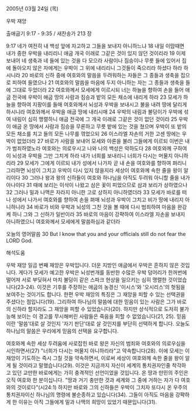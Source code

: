 2005년 03월 24일 (목)

우박 재앙



출애굽기 9:17 - 9:35 / 새찬송가 213 장


9:17 네가 여전히 내 백성 앞에 자고하고 그들을 보내지 아니하느냐 18 내일 이맘때면 내가 중한 우박을 내리리니 애굽 개국 이래로 그같은 것이 있지 않던 것이리라 19 이제 보내어 네 생축과 네 들에 있는 것을 다 모으라 사람이나 짐승이나 무릇 들에 있어서 집에 돌아오지 않은 자에게는 우박이 그 위에 내리리니 그것들이 죽으리라 하셨다 하라 하시니라 20 바로의 신하 중에 여호와의 말씀을 두려워하는 자들은 그 종들과 생축을 집으로 피하여 들였으나 21 여호와의 말씀을 마음에 두지 아니하는 자는 그 종들과 생축을 들에 그대로 두었더라 22 여호와께서 모세에게 이르시되 너는 하늘을 향하여 손을 들어 애굽 전국에 우박이 애굽 땅의 사람과 짐승과 밭의 모든 채소에 내리게 하라 23 모세가 하늘을 향하여 지팡이를 들매 여호와께서 뇌성과 우박을 보내시고 불을 내려 땅에 달리게 하시니라 여호와께서 우박을 애굽 땅에 내리시매 24 우박의 내림과 불덩이가 우박에 섞여 내림이 심히 맹렬하니 애굽 전국에 그 개국 이래로 그같은 것이 없던 것이라 25 우박이 애굽 온 땅에서 사람과 짐승을 무론하고 무릇 밭에 있는 것을 쳤으며 우박이 또 밭의 모든 채소를 치고 들의 모든 나무를 꺾었으되 26 이스라엘 자손의 거한 고센 땅에는 우박이 없었더라 27 바로가 사람을 보내어 모세와 아론을 불러 그들에게 이르되 이번은 내가 범죄하였노라 여호와는 의로우시고 나와 나의 백성은 악하도다 28 여호와께 구하여 이 뇌성과 우박을 그만 그치게 하라 내가 너희를 보내리니 너희가 다시는 머물지 아니하리라 29 모세가 그에게 이르되 내가 성에서 나가자 곧 내 손을 여호와를 향하여 펴리니 그리하면 뇌성이 그치고 우박이 다시 있지 않을지라 세상이 여호와께 속한 줄을 왕이 알리이다 30 그러나 왕과 왕의 신하들이 여호와 하나님을 아직도 두려워 아니할 줄을 내가 아나이다 31 때에 보리는 이삭이 나왔고 삼은 꽃이 피었으므로 삼과 보리가 상하였으나 32 그러나 밀과 나맥은 자라지 아니한 고로 상하지 아니하였더라 33 모세가 바로를 떠나 성에서 나가서 여호와를 향하여 손을 펴매 뇌성과 우박이 그치고 비가 땅에 내리지 아니하니라 34 바로가 비와 우박과 뇌성의 그친 것을 볼 때에 다시 범죄하여 마음을 완강케 하니 그와 그 신하가 일반이라 35 바로의 마음이 강퍅하여 이스라엘 자손을 보내지 아니하였으니 여호와께서 모세에게 말씀하심과 같더라 

오늘의 영어말씀 
30 But I know that you and your officials still do not fear the LORD God.

해석도움





우박 재앙 
일곱 번째 재앙은 우박입니다. 더운 지방인 애굽에서 우박은 흔하지 않은 것입니다. 게다가 모세가 예고한 우박은 뇌성번개를 동반한 수많은 우박 덩어리가 한꺼번에 떨어져 서로 부딪혀서 마치 불덩이 같은 스파크 현상을 일으키는 심히 맹렬한 것이었습니다(23-24). 이것은 기후를 주장하는 애굽의 농경신 '이시스'와 '오시리스'의 헛됨을 보여주는 것이기도 합니다. 한편 우박 재앙의 특징은 그 재앙을 피할 수 있는 선택권을 주셨다는 점입니다(19). 그리하여 하나님의 말씀에 대한 믿음이 있는 사람은 그가 바로의 신하라 할지라도 그 재앙을 피할 수 있었습니다(20). 하지만 상식적으로 도저히 불가능해 보이는 이 경고를 무시해버린 사람들은 죽음을 피할 수 없었습니다(21, 25). 믿음이란 '말씀'대로 살 것인지 '자기 판단'대로 살 것인지를 부단히 선택하게 합니다. 오늘도 하나님의 말씀은 우리에게 믿음의 선택을 요구합니다. 

여호와께 속한 세상 
두려움에 사로잡힌 바로 왕은 자신의 범죄와 여호와의 의로우심을 시인하면서(27) "너희가 다시는 머물지 아니하리라"고 약속합니다(28). 이에 모세는 이 재앙이 기도하는 즉시 그칠 것을 약속하면서, 이로써 세상이 여호와께 속한 줄을 왕이 알게 될 것이라고 말했습니다(29). 이것은 지금까지 자신이 세계의 통치권자인줄 착각하고 있던 교만한 바로에게는 가히 충격적인 선언이었을 것입니다. 온 땅과 만민의 주인은 오직 여호와 한 분이십니다. "땅과 거기 충만한 것과 세계와 그 중에 거하는 자가 다 여호와의 것이로다"(시24:1) 하지만 바로와 그의 신하들은 우박이 그치자 또다시 온 우주의 통치권자이신 하나님의 명령에 불순종하고 있습니다(34). 그들이 아직도 마음을 강퍅하게 한 이유는 아직 그들에게 밀과 나맥의 희망이 있었기 때문입니다(31).